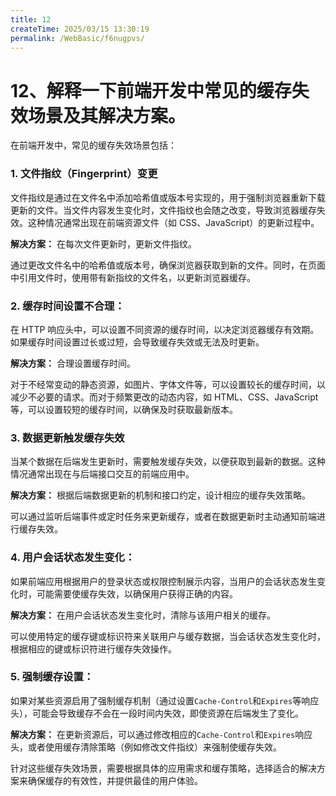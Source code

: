 ```yaml
---
title: 12
createTime: 2025/03/15 13:30:19
permalink: /WebBasic/f6nugpvs/
---
```

# 12、解释一下前端开发中常见的缓存失效场景及其解决方案。

在前端开发中，常见的缓存失效场景包括：

### 1. **文件指纹（Fingerprint）变更**

文件指纹是通过在文件名中添加哈希值或版本号实现的，用于强制浏览器重新下载更新的文件。当文件内容发生变化时，文件指纹也会随之改变，导致浏览器缓存失效。这种情况通常出现在前端资源文件（如 CSS、JavaScript）的更新过程中。

**解决方案：** 在每次文件更新时，更新文件指纹。

通过更改文件名中的哈希值或版本号，确保浏览器获取到新的文件。同时，在页面中引用文件时，使用带有新指纹的文件名，以更新浏览器缓存。

### 2. **缓存时间设置不合理**：

在 HTTP 响应头中，可以设置不同资源的缓存时间，以决定浏览器缓存有效期。如果缓存时间设置过长或过短，会导致缓存失效或无法及时更新。

**解决方案：** 合理设置缓存时间。

对于不经常变动的静态资源，如图片、字体文件等，可以设置较长的缓存时间，以减少不必要的请求。而对于频繁更改的动态内容，如 HTML、CSS、JavaScript 等，可以设置较短的缓存时间，以确保及时获取最新版本。

### 3. **数据更新触发缓存失效**

当某个数据在后端发生更新时，需要触发缓存失效，以便获取到最新的数据。这种情况通常出现在与后端接口交互的前端应用中。

**解决方案：** 根据后端数据更新的机制和接口约定，设计相应的缓存失效策略。

可以通过监听后端事件或定时任务来更新缓存，或者在数据更新时主动通知前端进行缓存失效。

### 4. **用户会话状态发生变化**：

如果前端应用根据用户的登录状态或权限控制展示内容，当用户的会话状态发生变化时，可能需要使缓存失效，以确保用户获得正确的内容。

**解决方案：** 在用户会话状态发生变化时，清除与该用户相关的缓存。

可以使用特定的缓存键或标识符来关联用户与缓存数据，当会话状态发生变化时，根据相应的键或标识符进行缓存失效操作。

### 5. **强制缓存设置**：

如果对某些资源启用了强制缓存机制（通过设置`Cache-Control`和`Expires`等响应头），可能会导致缓存不会在一段时间内失效，即使资源在后端发生了变化。

**解决方案：** 在更新资源后，可以通过修改相应的`Cache-Control`和`Expires`响应头，或者使用缓存清除策略（例如修改文件指纹）来强制使缓存失效。

针对这些缓存失效场景，需要根据具体的应用需求和缓存策略，选择适合的解决方案来确保缓存的有效性，并提供最佳的用户体验。
